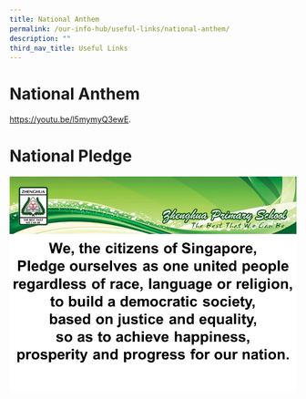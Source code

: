 ```yaml
---
title: National Anthem
permalink: /our-info-hub/useful-links/national-anthem/
description: ""
third_nav_title: Useful Links
---
```

# National Anthem

<a href="https://youtu.be/l5mymyQ3ewE" target="_blank">https://youtu.be/l5mymyQ3ewE</a>.

# National Pledge

![](/images/Our%20info%20hub/National%20Anthem-Pledge.jpg)